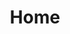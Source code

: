 ---
layout: index
title: Home
lang: es
permalink: /es

strings:
  title-who-are-we: ¿Quién somos?
  desc-who-are-we: ¡Somos un grupo de alumnos y desarolladores profesionales, juntos para crear herramientas utiles por la communidad. Nuestro objetivo es de ayudarse, hacer proyectos comunes, y la lema es la amistad!
  
  title-what-do-we-do: ¿Qué hacemos?
  desc-what-do-we-do: Tenemos un ideal de open source, así que todos nuestros proyectos lo son, y las donaciones nos permiten pagar el alojamiento de los servicios que proponemos. Un día quizás nuestros proyectos sean bastante importantes para que pasarián a ser nuestro trabajo, pero esperando, vos queremos todos.

  title-our-projects: Nuestros proyectos

  title-support-us: Soportarnos
  desc-support-us: Ya no tenemos un sistema de donaciones, pero los enlaces seran aquí cuándo disponibles.

  in-other-languages: En otros idiomas
---
